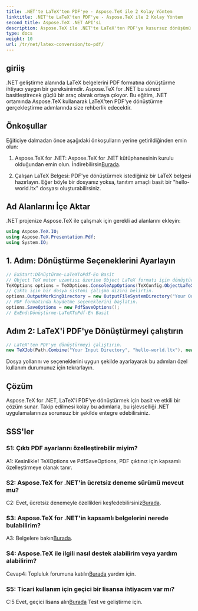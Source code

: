 ```yaml
---
title: .NET'te LaTeX'ten PDF'ye - Aspose.TeX ile 2 Kolay Yöntem
linktitle: .NET'te LaTeX'ten PDF'ye - Aspose.TeX ile 2 Kolay Yöntem
second_title: Aspose.TeX .NET API'si
description: Aspose.TeX ile .NET'te LaTeX'ten PDF'ye kusursuz dönüşümü keşfedin. PDF çıktınız için zahmetsiz entegrasyon ve özelleştirme.
type: docs
weight: 10
url: /tr/net/latex-conversion/to-pdf/
---
```

## giriiş

.NET geliştirme alanında LaTeX belgelerini PDF formatına dönüştürme ihtiyacı yaygın bir gereksinimdir. Aspose.TeX for .NET bu süreci basitleştirecek güçlü bir araç olarak ortaya çıkıyor. Bu eğitim, .NET ortamında Aspose.TeX kullanarak LaTeX'ten PDF'ye dönüştürme gerçekleştirme adımlarında size rehberlik edecektir.

## Önkoşullar

Eğiticiye dalmadan önce aşağıdaki önkoşulların yerine getirildiğinden emin olun:

1.  Aspose.TeX for .NET: Aspose.TeX for .NET kütüphanesinin kurulu olduğundan emin olun. İndirebilirsin[Burada](https://releases.aspose.com/tex/net/).

2. Çalışan LaTeX Belgesi: PDF'ye dönüştürmek istediğiniz bir LaTeX belgesi hazırlayın. Eğer böyle bir dosyanız yoksa, tanıtım amaçlı basit bir "hello-world.ltx" dosyası oluşturabilirsiniz.

## Ad Alanlarını İçe Aktar

.NET projenize Aspose.TeX ile çalışmak için gerekli ad alanlarını ekleyin:

```csharp
using Aspose.TeX.IO;
using Aspose.TeX.Presentation.Pdf;
using System.IO;
```

## 1. Adım: Dönüştürme Seçeneklerini Ayarlayın

```csharp
// ExStart:Dönüştürme-LaTeXToPdf-En Basit
// Object TeX motor uzantısı üzerine Object LaTeX formatı için dönüştürme seçenekleri oluşturun.
TeXOptions options = TeXOptions.ConsoleAppOptions(TeXConfig.ObjectLaTeX);
// Çıktı için bir dosya sistemi çalışma dizini belirtin.
options.OutputWorkingDirectory = new OutputFileSystemDirectory("Your Output Directory");
// PDF formatında kaydetme seçeneklerini başlatın.
options.SaveOptions = new PdfSaveOptions();
// ExEnd:Dönüştürme-LaTeXToPdf-En Basit
```

## Adım 2: LaTeX'i PDF'ye Dönüştürmeyi çalıştırın

```csharp
// LaTeX'ten PDF'ye dönüştürmeyi çalıştırın.
new TeXJob(Path.Combine("Your Input Directory", "hello-world.ltx"), new PdfDevice(), options).Run();
```

Dosya yollarını ve seçeneklerini uygun şekilde ayarlayarak bu adımları özel kullanım durumunuz için tekrarlayın.

## Çözüm

Aspose.TeX for .NET, LaTeX'i PDF'ye dönüştürmek için basit ve etkili bir çözüm sunar. Takip edilmesi kolay bu adımlarla, bu işlevselliği .NET uygulamalarınıza sorunsuz bir şekilde entegre edebilirsiniz.

## SSS'ler

### S1: Çıktı PDF ayarlarını özelleştirebilir miyim?

A1: Kesinlikle! TeXOptions ve PdfSaveOptions, PDF çıktınız için kapsamlı özelleştirmeye olanak tanır.

### S2: Aspose.TeX for .NET'in ücretsiz deneme sürümü mevcut mu?

 C2: Evet, ücretsiz denemeyle özellikleri keşfedebilirsiniz[Burada](https://releases.aspose.com/).

### S3: Aspose.TeX for .NET'in kapsamlı belgelerini nerede bulabilirim?

 A3: Belgelere bakın[Burada](https://reference.aspose.com/tex/net/).

### S4: Aspose.TeX ile ilgili nasıl destek alabilirim veya yardım alabilirim?

 Cevap4: Topluluk forumuna katılın[Burada](https://forum.aspose.com/c/tex/47) yardım için.

### S5: Ticari kullanım için geçici bir lisansa ihtiyacım var mı?

 C:5 Evet, geçici lisans alın[Burada](https://purchase.aspose.com/temporary-license/) Test ve geliştirme için.
